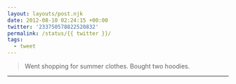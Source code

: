 ```yaml
---
layout: layouts/post.njk
date: 2012-08-10 02:24:15 +00:00
twitter: '233750578822520832'
permalink: /status/{{ twitter }}/
tags: 
  - tweet
---
```


> Went shopping for summer clothes. Bought two hoodies.

---

